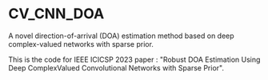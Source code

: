 # CV_CNN_DOA
A novel direction-of-arrival (DOA) estimation method based on deep complex-valued networks with sparse prior.

This is the code for IEEE ICICSP 2023 paper : "Robust DOA Estimation Using Deep ComplexValued Convolutional Networks with Sparse Prior".

